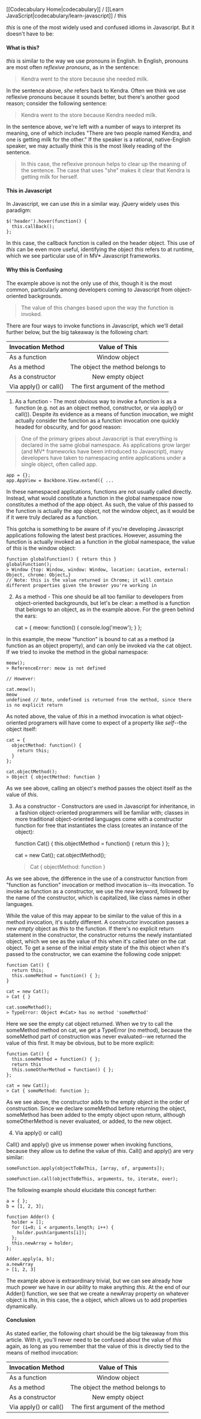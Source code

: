 [[Codecabulary Home|codecabulary]] / [[Learn JavaScript|codecabulary/learn-javascript]] / this


<!-- ---title: Javascript this -->

_this_ is one of the most widely used and confused idioms in Javascript. But it doesn't have to be:

#### What is this?

_this_ is similar to the way we use pronouns in English. In English, pronouns are most often _reflexive pronouns_, as in the sentence:

> Kendra went to the store because she needed milk.

In the sentence above, _she_ refers back to Kendra. Often we think we use reflexive pronouns because it sounds better, but there's another good reason; consider the following sentence:

> Kendra went to the store because Kendra needed milk.

In the sentence above, we're left with a number of ways to interpret its meaning, one of which includes "There are two people named Kendra, and one is getting milk for the other." If the speaker is a rational, native-English speaker, we may actually think this is the most likely reading of the sentence. 

> In this case, the reflexive pronoun helps to clear up the meaning of the sentence. The case that uses "she" makes it clear that Kendra is getting milk for herself.

#### This in Javascript

In Javascript, we can use _this_ in a similar way. jQuery widely uses this paradigm:

	$('header').hover(function() {
	  this.callBack();
	};
	
In this case, the callback function is called on the header object. This use of _this_ can be even more useful, identifying the object _this_ refers to at runtime, which we see particular use of in MV* Javascript frameworks. 

#### Why this is Confusing

The example above is not the only use of _this_, though it is the most common, particularly among developers coming to Javascript from object-oriented backgrounds. 

> The value of this changes based upon the way the function is invoked.

There are four ways to invoke functions in Javascript, which we'll detail further below, but the big takeaway is the following chart:

| Invocation Method | Value of This                                | 
| ------------------------  |:-------------------------------------------:|
| As a function           | Window object                              | 
| As a method           | The object the method belongs to |
| As a constructor     | New empty object                         |
| Via apply() or call() | The first argument of the method | 

1) As a function - The most obvious way to invoke a function is as a function (e.g. not as an object method, constructor, or via apply() or call()). Despite its evidence as a means of function invocation, we might actually consider the function as a function invocation one quickly headed for obscurity, and for good reason:

> One of the primary gripes about Javascript is that everything is declared in the same global namespace. As applications grow larger (and MV* frameworks have been introduced to Javascript), many developers have taken to namespacing entire applications under a single object, often called app.

	app = {};
	app.AppView = Backbone.View.extend({ ...
	
In these namespaced applications, functions are not usually called directly. Instead, what would constitute a function in the global namespace now constitutes a method of the app object. As such, the value of _this_ passed to the function is actually the app object, not the window object, as it would be if it were truly declared as a function.

This gotcha is something to be aware of if you're developing Javascript applications following the latest best practices. However, assuming the function is actually invoked as a function in the global namespace, the value of _this_ is the window object:

	function globalFunction() { return this }
	globalFunction();
	> Window {top: Window, window: Window, location: Location, external: Object, chrome: Object…}
	// Note: this is the value returned in Chrome; it will contain different properties given the browser you're working in

2) As a method - This one should be all too familiar to developers from object-oriented backgrounds, but let's be clear: a method is a function that belongs to an object, as in the example above. For the green behind the ears:

	cat = {
	  meow: function() {
	    console.log('meow');
	  }
	};
	
In this example, the meow "function" is bound to cat as a method (a function as an object property), and can only be invoked via the cat object. If we tried to invoke the method in the global namespace:

	meow();
	> ReferenceError: meow is not defined
	
	// However:
	
	cat.meow();
	meow
	undefined // Note, undefined is returned from the method, since there is no explicit return
	
As noted above, the value of _this_ in a method invocation is what object-oriented programers will have come to expect of a property like _self_--the object itself:

	cat = {
	  objectMethod: function() {
	    return this;
	  }
	};
	
	cat.objectMethod();
	> Object { objectMethod: function }
	
As we see above, calling an object's method passes the object itself as the value of _this_.

3) As a constructor - Constructors are used in Javascript for inheritance, in a fashion object-oriented programmers will be familiar with; classes in more traditional object-oriented languages come with a constructor function for free that instantiates the class (creates an instance of the object):

	function Cat() {
	  this.objectMethod = function() { return this }
	};
	
	cat = new Cat();
	cat.objectMethod();
	> Cat { objectMethod: function }
	
As we see above, the difference in the use of a constructor function from "function as function" invocation or method invocation is--its invocation. To invoke as function as a constructor, we use the _new_ keyword, followed by the name of the constructor, which is capitalized, like class names in other languages.

While the value of this may appear to be similar to the value of this in a method invocation, it's subtly different. A constructor invocation passes a new _empty_ object as _this_ to the function. If there's no explicit return statement in the constructor, the constructor returns the newly instantiated object, which we see as the value of this when it's called later on the cat object. To get a sense of the initial _empty_ state of the _this_ object when it's passed to the constructor, we can examine the following code snippet:

	function Cat() {
	  return this;
	  this.someMethod = function() { };
	}
	
	cat = new Cat();
	> Cat { }
	
	cat.someMethod();
	> TypeError: Object #<Cat> has no method 'someMethod'
	
Here we see the empty cat object returned. When we try to call the someMethod method on cat, we get a TypeError (no method), because the someMethod part of construction was never evaluated--we returned the value of this first. It may be obvious, but to be more explicit:

	function Cat() {
	  this.someMethod = function() { };
	  return this
	  this.someOtherMethod = function() { };
	};
	
	cat = new Cat();
	> Cat { someMethod: function };
	
As we see above, the constructor adds to the empty object in the order of construction. Since we declare someMethod before returning the object, someMethod has been added to the empty object upon return, although someOtherMethod is never evaluated, or added, to the new object.

4) Via apply() or call()

Call() and apply() give us immense power when invoking functions, because they allow us to define the value of _this_. Call() and apply() are very similar: 

	someFunction.apply(objectToBeThis, [array, of, arguments]);
	
	someFunction.call(objectToBeThis, arguments, to, iterate, over);
	
The following example should elucidate this concept further:

	a = { };
	b = [1, 2, 3];
	
	function Adder() {
	  holder = [];
	  for (i=0; i < arguments.length; i++) {
	    holder.push(arguments[i]);
	  };
	  this.newArray = holder;
	};
	
	Adder.apply(a, b);
	a.newArray
	> [1, 2, 3]
	
The example above is extraordinary trivial, but we can see already how much power we have in our ability to make anything _this_. At the end of our Adder() function, we see that we create a newArray property on whatever object is _this_, in this case, the a object, which allows us to add properties dynamically.

#### Conclusion

As stated earlier, the following chart should be the big takeaway from this article. With it, you'll never need to be confused about the value of _this_ again, as long as you remember that the value of this is directly tied to the means of method invocation:

| Invocation Method | Value of This                                | 
| ------------------------  |:-------------------------------------------:|
| As a function           | Window object                              | 
| As a method           | The object the method belongs to |
| As a constructor     | New empty object                         |
| Via apply() or call() | The first argument of the method | 
